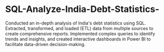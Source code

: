 # SQL-Analyze-India-Debt-Statistics-
Conducted an in-depth analysis of India's debt statistics using SQL. Extracted, transformed, and loaded (ETL) data from multiple sources to create comprehensive reports. Implemented complex queries to identify trends and insights, and created interactive dashboards in Power BI to facilitate data-driven decision-making.
